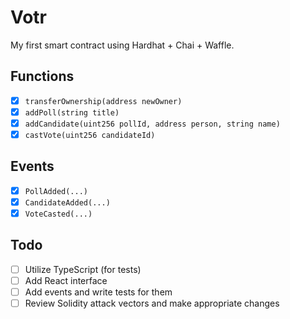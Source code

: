 # Votr
My first smart contract using Hardhat + Chai + Waffle.

## Functions
- [x] `transferOwnership(address newOwner)`
- [x] `addPoll(string title)`
- [x] `addCandidate(uint256 pollId, address person, string name)`
- [x] `castVote(uint256 candidateId)`

## Events
- [x] `PollAdded(...)`
- [x] `CandidateAdded(...)`
- [x] `VoteCasted(...)`

## Todo
- [ ] Utilize TypeScript (for tests)
- [ ] Add React interface
- [ ] Add events and write tests for them
- [ ] Review Solidity attack vectors and make appropriate changes
